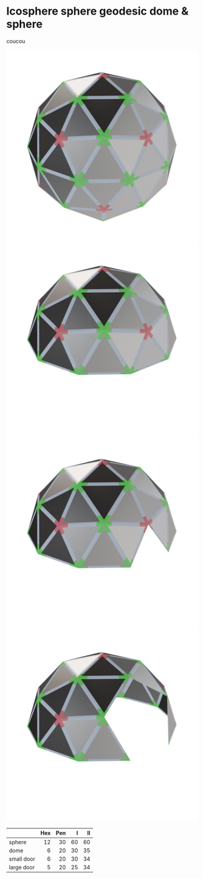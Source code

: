 Icosphere sphere geodesic dome & sphere
=======================================

coucou


![sphere](screenshots/sphere.png)
![sphere](screenshots/dome.png)
![sphere](screenshots/small_door.png)
![sphere](screenshots/large_door.png)

|            | Hex | Pen |   I |  II |
|:-----------|----:|----:|----:|----:|
|     sphere |  12 |  30 |  60 |  60 |
|       dome |   6 |  20 |  30 |  35 |
| small door |   6 |  20 |  30 |  34 |
| large door |   5 |  20 |  25 |  34 |